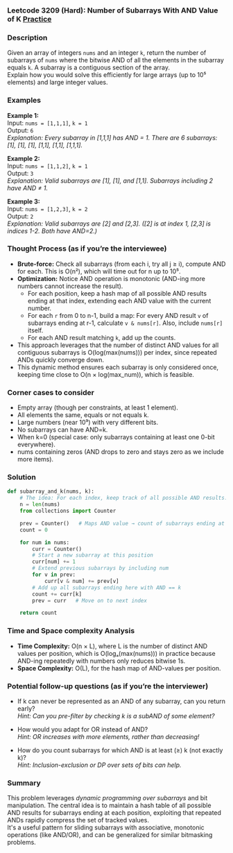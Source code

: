 ### Leetcode 3209 (Hard): Number of Subarrays With AND Value of K [Practice](https://leetcode.com/problems/number-of-subarrays-with-and-value-of-k)

### Description  
Given an array of integers `nums` and an integer `k`, return the number of subarrays of `nums` where the bitwise AND of all the elements in the subarray equals `k`. A subarray is a contiguous section of the array.  
Explain how you would solve this efficiently for large arrays (up to 10⁵ elements) and large integer values.

### Examples  

**Example 1:**  
Input: `nums = [1,1,1]`, `k = 1`  
Output: `6`  
*Explanation: Every subarray in [1,1,1] has AND = 1. There are 6 subarrays: [1], [1], [1], [1,1], [1,1], [1,1,1].*

**Example 2:**  
Input: `nums = [1,1,2]`, `k = 1`  
Output: `3`  
*Explanation: Valid subarrays are [1], [1], and [1,1]. Subarrays including 2 have AND ≠ 1.*

**Example 3:**  
Input: `nums = [1,2,3]`, `k = 2`  
Output: `2`  
*Explanation: Valid subarrays are [2] and [2,3]. ([2] is at index 1, [2,3] is indices 1-2. Both have AND=2.)*

### Thought Process (as if you’re the interviewee)  
- **Brute-force:** Check all subarrays (from each i, try all j ≥ i), compute AND for each. This is O(n²), which will time out for n up to 10⁵.
- **Optimization:** Notice AND operation is monotonic (AND-ing more numbers cannot increase the result).  
  - For each position, keep a hash map of all possible AND results ending at that index, extending each AND value with the current number.  
  - For each `r` from 0 to n-1, build a map: For every AND result `v` of subarrays ending at r-1, calculate `v & nums[r]`. Also, include `nums[r]` itself.
  - For each AND result matching `k`, add up the counts.  
- This approach leverages that the number of distinct AND values for all contiguous subarrays is O(log(max(nums))) per index, since repeated ANDs quickly converge down.
- This dynamic method ensures each subarray is only considered once, keeping time close to O(n × log(max_num)), which is feasible.

### Corner cases to consider  
- Empty array (though per constraints, at least 1 element).
- All elements the same, equals or not equals k.
- Large numbers (near 10⁹) with very different bits.
- No subarrays can have AND=k.
- When k=0 (special case: only subarrays containing at least one 0-bit everywhere).
- nums containing zeros (AND drops to zero and stays zero as we include more items).

### Solution

```python
def subarray_and_k(nums, k):
    # The idea: For each index, keep track of all possible AND results.
    n = len(nums)
    from collections import Counter

    prev = Counter()   # Maps AND value → count of subarrays ending at previous index
    count = 0

    for num in nums:
        curr = Counter()
        # Start a new subarray at this position
        curr[num] += 1
        # Extend previous subarrays by including num
        for v in prev:
            curr[v & num] += prev[v]
        # Add up all subarrays ending here with AND == k
        count += curr[k]
        prev = curr   # Move on to next index

    return count
```

### Time and Space complexity Analysis  

- **Time Complexity:** O(n × L), where L is the number of distinct AND values per position, which is O(logₐ(max(nums))) in practice because AND-ing repeatedly with numbers only reduces bitwise 1s.  
- **Space Complexity:** O(L), for the hash map of AND-values per position.

### Potential follow-up questions (as if you’re the interviewer)  

- If k can never be represented as an AND of any subarray, can you return early?  
  *Hint: Can you pre-filter by checking k is a subAND of some element?*

- How would you adapt for OR instead of AND?  
  *Hint: OR increases with more elements, rather than decreasing!*

- How do you count subarrays for which AND is at least (≥) k (not exactly k)?  
  *Hint: Inclusion-exclusion or DP over sets of bits can help.*

### Summary
This problem leverages *dynamic programming over subarrays* and bit manipulation. The central idea is to maintain a hash table of all possible AND results for subarrays ending at each position, exploiting that repeated ANDs rapidly compress the set of tracked values.  
It's a useful pattern for sliding subarrays with associative, monotonic operations (like AND/OR), and can be generalized for similar bitmasking problems.